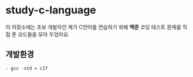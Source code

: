 # study-c-language
이 저장소에는 초보 개발자인 제가 C언어를 연습하기 위해 **백준** 코딩 테스트 문제를 직접 푼 코드들을 모아 두었어요.

## 개발환경
    - gcc -std = c17
